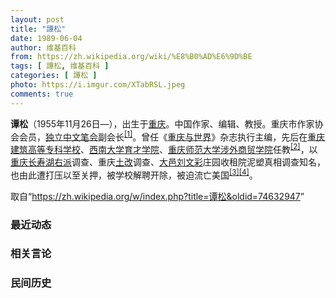 ```yaml
---
layout: post
title: "譚松"
date: 1989-06-04
author: 维基百科
from: https://zh.wikipedia.org/wiki/%E8%B0%AD%E6%9D%BE
tags: [ 譚松, 维基百科 ]
categories: [ 譚松 ]
photo: https://i.imgur.com/XTabRSL.jpeg
comments: true
---
```

<div class="mw-parser-output">
<p><b>谭松</b>（1955年11月26日<span class="useeditintro" title="Template:BLP editintro">—</span>），出生于<a href="/wiki/%E9%87%8D%E5%BA%86%E5%B8%82" title="重庆市">重庆</a>。中国作家、编辑、教授。重庆市作家协会会员，<a href="/wiki/%E7%8B%AC%E7%AB%8B%E4%B8%AD%E6%96%87%E7%AC%94%E4%BC%9A" title="独立中文笔会">独立中文笔会</a>副会长<sup id="cite_ref-独立中文笔会_1-0" class="reference"><a href="#cite_note-独立中文笔会-1">[1]</a></sup>。曾任《<a href="/w/index.php?title=%E9%87%8D%E5%BA%86%E4%B8%8E%E4%B8%96%E7%95%8C&amp;action=edit&amp;redlink=1" class="new" title="重庆与世界（页面不存在）">重庆与世界</a>》杂志执行主编，先后在<a href="/wiki/%E9%87%8D%E5%BA%86%E5%BB%BA%E7%AD%91%E9%AB%98%E7%AD%89%E4%B8%93%E7%A7%91%E5%AD%A6%E6%A0%A1" class="mw-redirect" title="重庆建筑高等专科学校">重庆建筑高等专科学校</a>、<a href="/wiki/%E8%A5%BF%E5%8D%97%E5%A4%A7%E5%AD%A6%E8%82%B2%E6%89%8D%E5%AD%A6%E9%99%A2" class="mw-redirect" title="西南大学育才学院">西南大学育才学院</a>、<a href="/wiki/%E9%87%8D%E5%BA%86%E5%B8%88%E8%8C%83%E5%A4%A7%E5%AD%A6%E6%B6%89%E5%A4%96%E5%95%86%E8%B4%B8%E5%AD%A6%E9%99%A2" class="mw-redirect" title="重庆师范大学涉外商贸学院">重庆师范大学涉外商贸学院</a>任教<sup id="cite_ref-:0_2-0" class="reference"><a href="#cite_note-:0-2">[2]</a></sup>，以<a href="/wiki/%E9%87%8D%E5%BA%86" class="mw-redirect" title="重庆">重庆</a><a href="/wiki/%E9%95%BF%E5%AF%BF%E6%B9%96%E9%A3%8E%E6%99%AF%E5%90%8D%E8%83%9C%E5%8C%BA" title="长寿湖风景名胜区">长寿湖</a><a href="/wiki/%E5%8F%8D%E5%8F%B3%E8%BF%90%E5%8A%A8" title="反右运动">右派</a>调查、重庆<a href="/wiki/%E5%9C%9F%E6%94%B9" class="mw-redirect" title="土改">土改</a>调查、<a href="/wiki/%E5%A4%A7%E9%82%91" class="mw-redirect" title="大邑">大邑</a><a href="/wiki/%E5%88%98%E6%96%87%E5%BD%A9" title="刘文彩">刘文彩</a>庄园收租院泥塑真相调查知名，也由此遭打压以至关押，被学校解聘开除，被迫流亡美国<sup id="cite_ref-3" class="reference"><a href="#cite_note-3">[3]</a></sup><sup id="cite_ref-自由写作奖_4-0" class="reference"><a href="#cite_note-自由写作奖-4">[4]</a></sup>。
</p>
<meta property="mw:PageProp/toc">
</div><!--esi <esi:include src="/esitest-fa8a495983347898/content" /> --><noscript><img src="//zh.wikipedia.org/wiki/Special:CentralAutoLogin/start?type=1x1" alt="" title="" width="1" height="1" style="border: none; position: absolute;"></noscript>
<div class="printfooter" data-nosnippet="">取自“<a dir="ltr" href="https://zh.wikipedia.org/w/index.php?title=谭松&amp;oldid=74632947">https://zh.wikipedia.org/w/index.php?title=谭松&amp;oldid=74632947</a>”</div><div id="recent-news"><h3>最近动态</h3><ul></ul></div><div id="open-opinion"><h3>相关言论</h3><ul></ul></div><div id="mjls-record"><h3>民间历史</h3><ul></ul></div>